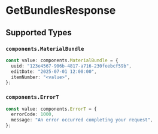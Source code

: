 # GetBundlesResponse


## Supported Types

### `components.MaterialBundle`

```typescript
const value: components.MaterialBundle = {
  uuid: "123e4567-906b-4817-a716-230feebcf59b",
  editDate: "2025-07-01 12:00:00",
  itemNumber: "<value>",
};
```

### `components.ErrorT`

```typescript
const value: components.ErrorT = {
  errorCode: 1000,
  message: "An error occurred completing your request",
};
```

